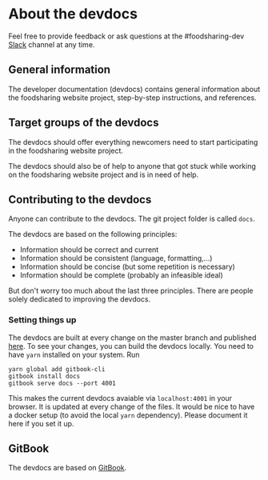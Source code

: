 # About the devdocs

Feel free to provide feedback or ask questions at the #foodsharing-dev [Slack](https://slackin.yunity.org/) channel at any time.

## General information

The developer documentation (devdocs) contains general information about the foodsharing website project, step-by-step instructions, and references.

## Target groups of the devdocs

The devdocs should offer everything newcomers need to start participating in the foodsharing website project.

The devdocs should also be of help to anyone that got stuck while working on the foodsharing website project and is in need of help.

## Contributing to the devdocs

Anyone can contribute to the devdocs. The git project folder is called `docs`.

The devdocs are based on the following principles:

- Information should be correct and current
- Information should be consistent (language, formatting,...)
- Information should be concise (but some repetition is necessary)
- Information should be complete (probably an infeasible ideal)

But don't worry too much about the last three principles. There are people solely dedicated to improving the devdocs.

### Setting things up

The devdocs are built at every change on the master branch and published [here](https://devdocs.foodsharing.de).
To see your changes, you can build the devdocs locally.
You need to have `yarn` installed on your system.
Run
```
yarn global add gitbook-cli
gitbook install docs
gitbook serve docs --port 4001
```
This makes the current devdocs avaiable via `localhost:4001` in your browser.
It is updated at every change of the files.
It would be nice to have a docker setup (to avoid the local `yarn` dependency). Please document it here if you set it up.

## GitBook

The devdocs are based on [GitBook](https://docs.gitbook.com/).
